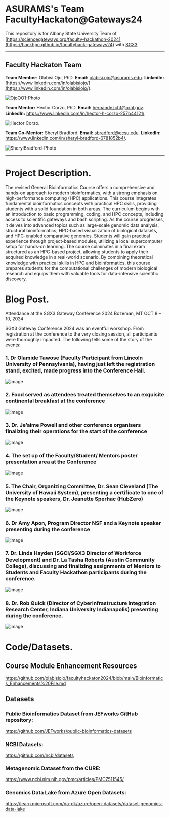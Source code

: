 # ASURAMS's Team FacultyHackaton@Gateways24

This repository is for Albany State University Team of [https://sciencegateways.org/faculty-hackathon-2024](https://hackhpc.github.io/facultyhack-gateways24) with [SGX3](https://sciencegateways.org/)

---

## Faculty Hackaton Team
**Team Member:** Olabisi Ojo, PhD. 
**Email:** [olabisi.ojo@asurams.edu](mailto:olabisi.ojo@asurams.edu).
**LinkedIn:** [https://www.linkedin.com/in/olabisiojo/](https://www.linkedin.com/in/olabisiojo/).

![OjoOO1-Photo](https://github.com/user-attachments/assets/0219dc8e-f684-4040-87f9-316d5c89268d)

**Team Mentor:** Hector Corzo, PhD.	
**Email:** hernandezchf@ornl.gov.	
**LinkedIn:** https://www.linkedin.com/in/hector-h-corzo-257b44121/

![Hector Corzo](https://github.com/user-attachments/assets/dcc09d46-535c-4c1f-963d-7169ff7113a0).

**Team Co-Mentor:** Sheryl Bradford.
**Email:** sbradford@ecsu.edu.
**LinkedIn:** https://www.linkedin.com/in/sheryl-bradford-6781852b4/.

![SherylBradford-Photo](https://github.com/user-attachments/assets/fffeb3f8-ac51-4127-adf0-99a0ca54faa5)

---
# Project Description.
The revised General Bioinformatics Course offers a comprehensive and hands-on approach to modern bioinformatics, with a strong emphasis on high-performance computing (HPC) applications. This course integrates fundamental bioinformatics concepts with practical HPC skills, providing students with a solid foundation in both areas. The curriculum begins with an introduction to basic programming, coding, and HPC concepts, including access to scientific gateways and bash scripting. As the course progresses, it delves into advanced topics such as large-scale genomic data analysis, structural bioinformatics, HPC-based visualization of biological datasets, and HPC-enabled comparative genomics. Students will gain practical experience through project-based modules, utilizing a local supercomputer setup for hands-on learning. The course culminates in a final exam structured as an HPC-based project, allowing students to apply their acquired knowledge in a real-world scenario. By combining theoretical knowledge with practical skills in HPC and bioinformatics, this course prepares students for the computational challenges of modern biological research and equips them with valuable tools for data-intensive scientific discovery.


# Blog Post.
Attendance at the SGX3 Gateway Conference 2024
Bozeman, MT
OCT 8 – 10, 2024

SGX3 Gateway Conference 2024 was an eventful workshop. From registration at the conference to the very closing session, all participants were thoroughly impacted.
The following tells some of the story of the events:

### 1. Dr Olamide Tawose (Faculty Participant from Lincoln University of Pennsylvania), having just left the registration stand, excited, made progress into the Conference Hall.

![image](https://github.com/user-attachments/assets/df1c911a-2b34-43de-aa06-7032debd9acc)

### 2. Food served as attendees treated themselves to an exquisite continental breakfast at the conference

![image](https://github.com/user-attachments/assets/24884e14-b937-480a-92e3-cc5ce9331f21)

### 3. Dr. Je’aime Powell and other conference organisers finalizing their operations for the start of the conference

![image](https://github.com/user-attachments/assets/e13e7641-3045-4123-8736-e46c371fd5ed)

### 4. The set up of the Faculty/Student/ Mentors poster presentation area at the Conference

![image](https://github.com/user-attachments/assets/c40afb0d-63bc-4575-822b-306cf52f2ab7)

### 5. The Chair, Organizing Committee, Dr. Sean Cleveland (The University of Hawaii System), presenting a certificate to one of the Keynote speakers, Dr. Jeanette Sperhac (HubZero)

![image](https://github.com/user-attachments/assets/530232d5-5e7a-4f81-aa61-dd462b3ff15e)

### 6. Dr Amy Apon, Program Director NSF and a Keynote speaker presenting during the conference

![image](https://github.com/user-attachments/assets/44de0959-5dd0-4427-a403-16ebdf1d013e)

### 7. Dr. Linda Hayden (SGCI/SGX3 Director of Workforce Development) and Dr. La Tasha Roberts (Austin Community College), discussing and finalizing assignments of Mentors to Students and Faculty Hackathon participants during the conference.

![image](https://github.com/user-attachments/assets/04cf08c7-339e-4cbe-bc5b-9fd20ed15c80)

### 8. Dr. Rob Quick (Director of Cyberinfrastructure Integration Research Center, Indiana University Indianapolis) presenting during the conference.

![image](https://github.com/user-attachments/assets/0349882c-9826-4997-a05a-d2b2b04f32ac)










# Code/Datasets.

## Course Module Enhancement Resources
https://github.com/olabisiojo/facultyhackaton2024/blob/main/Bioinformatics_Enhancements%20File.md

## Datasets

### Public Bioinformatics Dataset from JEFworks GitHub repository:
https://github.com/JEFworks/public-bioinformatics-datasets

### NCBI Datasets:
https://github.com/ncbi/datasets

### Metagenomic Dataset from the CURE:
https://www.ncbi.nlm.nih.gov/pmc/articles/PMC7511545/

### Genomics Data Lake from Azure Open Datasets:
https://learn.microsoft.com/da-dk/azure/open-datasets/dataset-genomics-data-lake

